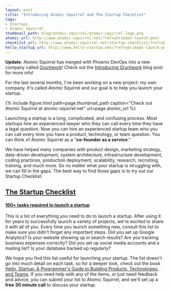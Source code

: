 ```yaml
---
layout: post
title: "Introducing Atomic Squirrel and The Startup Checklist"
tags:
- Startups
- Atomic Squirrel
thumbnail_path: blog/atomic-squirrel/atomic-squirrel-logo.png
atomic_url: http://www.atomic-squirrel.net/?ref=ybrikman-launch-post
checklist_url: http://www.atomic-squirrel.net/startup-checklist/?ref=ybrikman-launch-post
hello_startup_url: http://www.hello-startup.net/?ref=ybrikman-launch-post
---
```


**Update**: Atomic Squirrel has merged with Phoenix DevOps into a new company called
[Gruntwork](http://www.gruntwork.io/?ref=ybrikman-introducing-atomic-squirrel)! Check out the [Introducing
Gruntwork](http://www.ybrikman.com/writing/2016/04/25/introducing-gruntwork-up-and-running-aws-2-weeks/) blog post for
more info!

For the last several months, I've been working on a new project: my own company.
It's called Atomic Squirrel and our goal is to help you launch your startup.

{% include figure.html path=page.thumbnail_path caption="Check out Atomic Squirrel at atomic-squirrel.net" url=page.atomic_url %}

Launching a startup is a long, complicated, and confusing process. Most
startups hire an experienced lawyer who they can call every time they have a
legal question. Now you can hire an experienced startup team who you can call
every time you have a product, technology, or team question. You can think of
Atomic Squirrel as a "<strong>co-founder as a service</strong>."

We have helped many companies with product design, marketing strategy,
data-driven development, system architecture, infrastructure development,
coding practices, production deployment, scalability, research, recruiting,
training, and much more. So no matter what your startup is struggling with, we
can fill in the gaps. The best way to find those gaps is to try out our
Startup Checklist:

<div>
  <a href="{{ page.checklist_url }}" class="block mb2 center mx-auto bg-checklist no-underline">
    <h2 class="pt6 px1 white caps">The Startup Checklist</h2>
    <h4 class="px3 white caps regular">160+ tasks required to launch a startup</h4>
  </a>
</div>

This is a list of everything you need to do to launch a startup. After using it
for years to successfully launch a variety of projects, we're excited to share
it with all of you. Every time you launch something new, consult this list to
make sure you didn't forget any important steps. Did you set up Google
Analytics? Is your website showing up in search results? Are you tracking
business expenses correctly? Did you set up social media accounts and a mailing
list? Is your database backed up regularly?

We hope you find this list useful for launching your startup. The list doesn't
go into much detail on each task, so for a deeper look, check out the book
<a href="{{ page.hello_startup_url }}">Hello, Startup: A Programmer's Guide to Building Products, Technologies, and Teams</a>.
If you need help with any of the items, or just need feedback and advice, you
can submit your list to Atomic Squirrel, and we'll set up a
<strong>free 30 minute call</strong> to discuss your startup.


